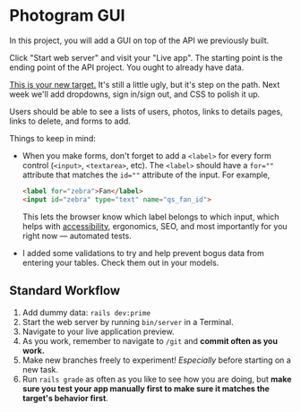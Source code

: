 # Photogram GUI

In this project, you will add a GUI on top of the API we previously built.

Click "Start web server" and visit your "Live app". The starting point is the ending point of the API project. You ought to already have data.

[This is your new target.](https://photogram-gui.matchthetarget.com/) It's still a little ugly, but it's step on the path. Next week we'll add dropdowns, sign in/sign out, and CSS to polish it up.

Users should be able to see a lists of users, photos, links to details pages, links to delete, and forms to add.

Things to keep in mind:

 - When you make forms, don't forget to add a `<label>` for every form control (`<input>`, `<textarea>`, etc). The `<label>` should have a `for=""` attribute that matches the `id=""` attribute of the input. For example,

    ```html
    <label for="zebra">Fan</label>
    <input id="zebra" type="text" name="qs_fan_id">
    ```

    This lets the browser know which label belongs to which input, which helps with [accessibility](https://developer.mozilla.org/en-US/docs/Learn/Accessibility/What_is_accessibility), ergonomics, SEO, and most importantly for you right now — automated tests.
 - I added some validations to try and help prevent bogus data from entering your tables. Check them out in your models.

## Standard Workflow

 1. Add dummy data: `rails dev:prime`
 1. Start the web server by running `bin/server` in a Terminal.
 1. Navigate to your live application preview.
 1. As you work, remember to navigate to `/git` and **commit often as you work.**
 1. Make new branches freely to experiment! _Especially_ before starting on a new task.
 1. Run `rails grade` as often as you like to see how you are doing, but **make sure you test your app manually first to make sure it matches the target's behavior first**.
